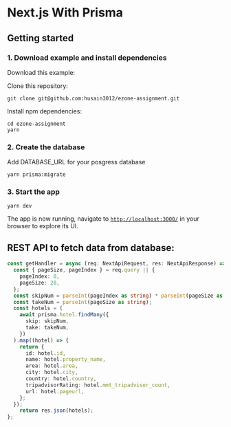 # Next.js With Prisma

## Getting started

### 1. Download example and install dependencies

Download this example:


Clone this repository:

```shell
git clone git@github.com:husain3012/ezone-assignment.git
```

Install npm dependencies:

```shell
cd ezone-assignment
yarn
```

### 2. Create the database

Add DATABASE_URL for your posgress database

```shell
yarn prisma:migrate
```

### 3. Start the app

```shell
yarn dev
```

The app is now running, navigate to [`http://localhost:3000/`](http://localhost:3000/) in your browser to explore its UI.

## REST API to fetch data from database:

```typescript
const getHandler = async (req: NextApiRequest, res: NextApiResponse) => {
  const { pageSize, pageIndex } = req.query || {
    pageIndex: 0,
    pageSize: 20,
  };
  const skipNum = parseInt(pageIndex as string) * parseInt(pageSize as string);
  const takeNum = parseInt(pageSize as string);
  const hotels = (
    await prisma.hotel.findMany({
      skip: skipNum,
      take: takeNum,
    })
  ).map((hotel) => {
    return {
      id: hotel.id,
      name: hotel.property_name,
      area: hotel.area,
      city: hotel.city,
      country: hotel.country,
      tripadvisorRating: hotel.mmt_tripadvisor_count,
      url: hotel.pageurl,
    };
  });
    return res.json(hotels);
};
```

